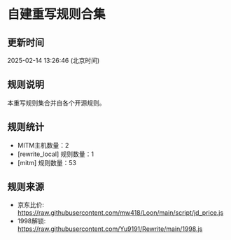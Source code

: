 # 自建重写规则合集

## 更新时间
2025-02-14 13:26:46 (北京时间)

## 规则说明
本重写规则集合并自各个开源规则。

## 规则统计
- MITM主机数量：2
- [rewrite_local] 规则数量：1
- [mitm] 规则数量：53


## 规则来源
- 京东比价: https://raw.githubusercontent.com/mw418/Loon/main/script/jd_price.js
- 1998解锁: https://raw.githubusercontent.com/Yu9191/Rewrite/main/1998.js
